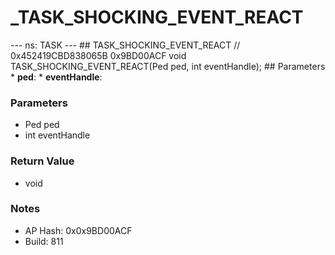 # _TASK_SHOCKING_EVENT_REACT

--- ns: TASK --- ## TASK_SHOCKING_EVENT_REACT  // 0x452419CBD838065B 0x9BD00ACF void TASK_SHOCKING_EVENT_REACT(Ped ped, int eventHandle);   ## Parameters * **ped**: * **eventHandle**:

### Parameters
* Ped ped
* int eventHandle

### Return Value
* void

### Notes
* AP Hash: 0x0x9BD00ACF
* Build: 811

